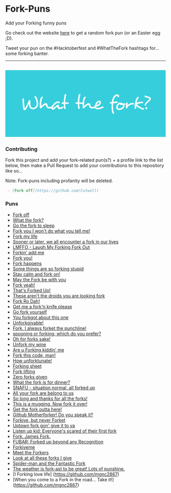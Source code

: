 # Fork-Puns
Add your Forking funny puns

Go check out the website [here](https://cutwell.github.io/What-The-Fork/) to get a random fork pun (or an Easter egg ;D).

Tweet your pun on the #Hacktoberfest and #WhatTheFork hashtags for... some forking banter.

---
![What-The-Fork](static/img/wtforkbanner.png "What-The-Fork")
---

### Contributing
Fork this project and add your fork-related pun(s?) + a profile link to the list below, then make a Pull Request to add your contributions to this repository like so...

Note: Fork-puns including profanity will be deleted.

```markdown
 - [Fork off](https://github.com/Cutwell)
```

### Puns
 - [Fork off](https://github.com/Cutwell)
 - [What the fork?](https://github.com/Cutwell)
 - [Go the fork to sleep](https://github.com/Cutwell)
 - [Fork you I won't do what you tell me!](https://github.com/Cutwell)
 - [Fork my life](https://github.com/gerd2002)
 - [Sooner or later, we all encounter a fork in our lives](https://github.com/Zumza123/)
 - [LMFFO - Laugh My Forking Fork Out](https://github.com/IOAyman)
 - [Forkin' add me](https://github.com/Charllo)
 - [Fork you!](https://github.com/gerd2002)
 - [Fork happens](https://github.com/rkruk)
 - [Some things are so forking stupid](https://github.com/RajPathare)
 - [Stay calm and fork on!](https://github.com/rmartin5)
 - [May the Fork be with you](https://github.com/wouterjanson)
 - [Fork yeah!](https://github.com/gregorymarchese)
 - [That's Forked Up!](https://github.com/gregorymarchese)
 - [These aren't the droids you are looking fork](https://github.com/vjuneja)
 - [Fork Ro Dah!](https://github.com/tomsotte)
 - [Get me a fork'n knife please](https://github.com/thatguywiththatname)
 - [Go fork yourself](https://github.com/raynescc)
 - [You forkgot about this one](https://github.com/dbrereton1995)
 - [Unforkgivable!](https://github.com/yuibun)
 - [Fork, I always forket the punchline!](https://github.com/MyNameNoneOfYourBusiness)
 - [spooning or forking; which do you prefer?](https://github.com/anzcarroll)
 - [Oh for forks sake!](https://github.com/anzcarroll)
 - [Unfork my wine](https://github.com/zhaks)
 - [Are u Forking kiddin' me](https://github.com/zzz1234)
 - [Fork this code, man!](https://github.com/starsky135)
 - [How unforktunate!](https://github.com/Kalaborative)
 - [Forking sheet](https://github.com/sanik90)
 - [Fork lifting](https://github.com/NicoPennec)
 - [Zero forks given](https://github.com/kbeflo)
 - [What the fork is for dinner?](https://github.com/ganes1410)
 - [SNAFU - situation normal, all forked up](https://githib.com/ablewhite)
 - [All your fork are belong to us](https://github.com/wouterjanson)
 - [So long and thanks for all the forks!](https://github.com/KatSaldivar)
 - [This is a mugging. Now fork it over!](https://github.com/shikhar96)
 - [Get the fork outta here!](https://github.com/AshBardhan)
 - [Github Motherforker! Do you speak it?](https://github.com/AshBardhan)
 - [Forkive, but never Forket](https://github.com/AshBardhan)
 - [Uptown fork gon' give it to ya](https://github.com/AshBardhan)
 - [Listen up kid: Everyone's scared of their first fork](https://github.com/batraman)
 - [Fork. James Fork.](https://github.com/MaaikeVR)
 - [FUBAR: Forked up beyond any Recognition](https://github.com/gregorymarchese)
 - [Forkiveme](https://github.com/piscue)
 - [Meet the Forkers](https://github.com/Markandeya)
 - [Look at all these forks I give](https://github.com/DugTrio91)
 - [Spider-man and the Fantastic Fork](https://github.com/xit4)
 - [The weather is fork-ast to be great! Lots of punshine.](https://github.com/licsth)
 - [I Forking love life] (https://github.com/mgnc2867)
 - [When you come to a Fork in the road... Take it!] (https://github.com/mgnc2867)
